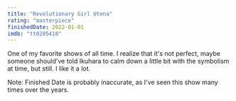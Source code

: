 ```yaml
---
title: "Revolutionary Girl Utena"
rating: "masterpiece"
finishedDate: 2022-01-01
imdb: "tt0205410"
---
```


One of my favorite shows of all time. I realize that it's not perfect, maybe someone should've told Ikuhara to calm down a little bit with the symbolism at time, but still. I like it a lot.

Note: Finished Date is probably inaccurate, as I've seen this show many times over the years.
